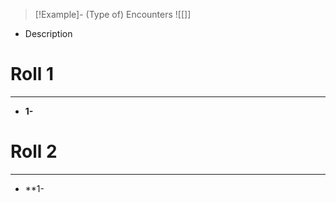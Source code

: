 
> [!Example]- (Type of) Encounters
> ![[]]
- Description

# Roll 1
---
- **1-**

# Roll 2
---
- **1-